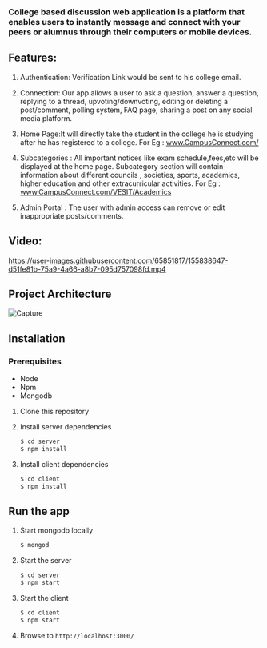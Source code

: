 ### College based discussion web application is a platform that enables users to instantly message and connect with your peers or alumnus through their computers or mobile devices.

## Features: 

1. Authentication: Verification Link would be sent to his college email.

2. Connection: Our app allows a  user to ask a question, answer a question, replying to a thread, upvoting/downvoting, editing or deleting a post/comment, polling system, FAQ page, sharing a post on any social media platform.
 
3. Home Page:It will directly take the student in the college he is studying after he has registered to a college. For Eg : www.CampusConnect.com/

4. Subcategories  : All important notices like exam schedule,fees,etc will be displayed at the home page. Subcategory section will contain information about different councils , societies, sports, academics, higher education and other extracurricular activities. For Eg :  www.CampusConnect.com/VESIT/Academics

5. Admin Portal : The user with admin access can remove or edit inappropriate posts/comments.


## Video:

https://user-images.githubusercontent.com/65851817/155838647-d51fe81b-75a9-4a66-a8b7-095d757098fd.mp4

## Project Architecture
![Capture](https://user-images.githubusercontent.com/65851817/155843751-afd90f05-29eb-4a38-aee2-d0e4b75c3874.PNG)


## Installation

### Prerequisites

* Node
* Npm
* Mongodb

1. Clone this repository

2. Install server dependencies
    ```bash
    $ cd server
    $ npm install
    ```
3. Install client dependencies
    ```bash
    $ cd client
    $ npm install
    ```

## Run the app

1. Start mongodb locally
    ```bash
    $ mongod
    ```
2. Start the server
    ```bash
    $ cd server
    $ npm start
    ```
3. Start the client
    ```bash
    $ cd client
    $ npm start
    ```
4. Browse to `http://localhost:3000/`



